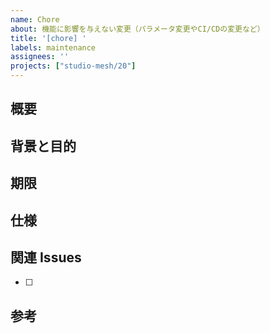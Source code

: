 ```yaml
---
name: Chore
about: 機能に影響を与えない変更（パラメータ変更やCI/CDの変更など）
title: '[chore] '
labels: maintenance
assignees: ''
projects: ["studio-mesh/20"]
---
```


## 概要


## 背景と目的


## 期限


## 仕様


## 関連 Issues

- [ ]

## 参考
